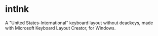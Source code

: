 # intlnk
A "United States-International" keyboard layout without deadkeys, made with Microsoft Keyboard Layout Creator, for Windows.
